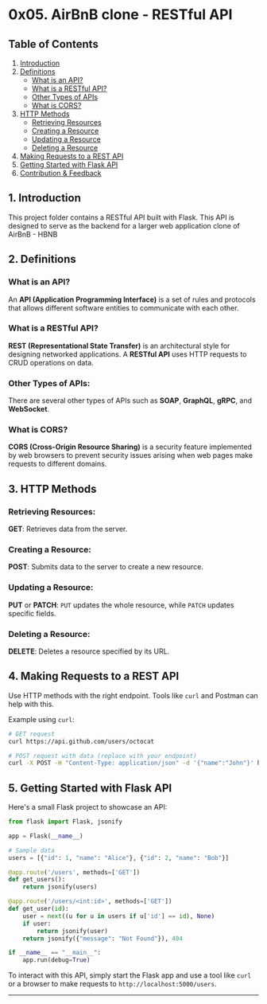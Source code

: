 # 0x05. AirBnB clone - RESTful API
## Table of Contents
1. [Introduction](#1-introduction)
2. [Definitions](#2-definitions)
   - [What is an API?](#what-is-an-api)
   - [What is a RESTful API?](#what-is-a-restful-api)
   - [Other Types of APIs](#other-types-of-apis)
   - [What is CORS?](#what-is-cors)
3. [HTTP Methods](#3-http-methods)
   - [Retrieving Resources](#retrieving-resources)
   - [Creating a Resource](#creating-a-resource)
   - [Updating a Resource](#updating-a-resource)
   - [Deleting a Resource](#deleting-a-resource)
4. [Making Requests to a REST API](#4-making-requests-to-a-rest-api)
5. [Getting Started with Flask API](#5-getting-started-with-flask-api)
6. [Contribution & Feedback](#6-contribution--feedback)

## 1. Introduction
This project folder contains a RESTful API built with Flask. This API is designed to serve as the backend for a larger web application clone of AirBnB - HBNB

## 2. Definitions

### What is an API?
An **API (Application Programming Interface)** is a set of rules and protocols that allows different software entities to communicate with each other.

### What is a RESTful API?
**REST (Representational State Transfer)** is an architectural style for designing networked applications. A **RESTful API** uses HTTP requests to CRUD operations on data.

### Other Types of APIs:
There are several other types of APIs such as **SOAP**, **GraphQL**, **gRPC**, and **WebSocket**.

### What is CORS?
**CORS (Cross-Origin Resource Sharing)** is a security feature implemented by web browsers to prevent security issues arising when web pages make requests to different domains.

## 3. HTTP Methods

### Retrieving Resources:
**GET**: Retrieves data from the server.

### Creating a Resource:
**POST**: Submits data to the server to create a new resource.

### Updating a Resource:
**PUT** or **PATCH**: `PUT` updates the whole resource, while `PATCH` updates specific fields.

### Deleting a Resource:
**DELETE**: Deletes a resource specified by its URL.

## 4. Making Requests to a REST API
Use HTTP methods with the right endpoint. Tools like `curl` and Postman can help with this.

Example using `curl`:
```bash
# GET request
curl https://api.github.com/users/octocat

# POST request with data (replace with your endpoint)
curl -X POST -H "Content-Type: application/json" -d '{"name":"John"}' http://yourapi.com/users
```

## 5. Getting Started with Flask API

Here's a small Flask project to showcase an API:

```python
from flask import Flask, jsonify

app = Flask(__name__)

# Sample data
users = [{"id": 1, "name": "Alice"}, {"id": 2, "name": "Bob"}]

@app.route('/users', methods=['GET'])
def get_users():
    return jsonify(users)

@app.route('/users/<int:id>', methods=['GET'])
def get_user(id):
    user = next((u for u in users if u['id'] == id), None)
    if user:
        return jsonify(user)
    return jsonify({"message": "Not Found"}), 404

if __name__ == "__main__":
    app.run(debug=True)
```

To interact with this API, simply start the Flask app and use a tool like `curl` or a browser to make requests to `http://localhost:5000/users`.

---